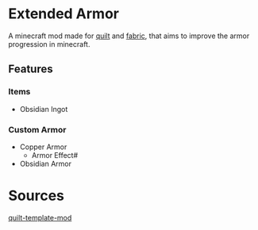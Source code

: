 # Extended Armor
A minecraft mod made for [quilt](https://quiltmc.org/en/) and 
[fabric](https://fabricmc.net/), that aims to improve the armor 
progression in minecraft.
## Features
### Items
- Obsidian Ingot
### Custom Armor
- Copper Armor
  - Armor Effect#
- Obsidian Armor
# Sources
[quilt-template-mod](https://github.com/QuiltMC/quilt-template-mod)
